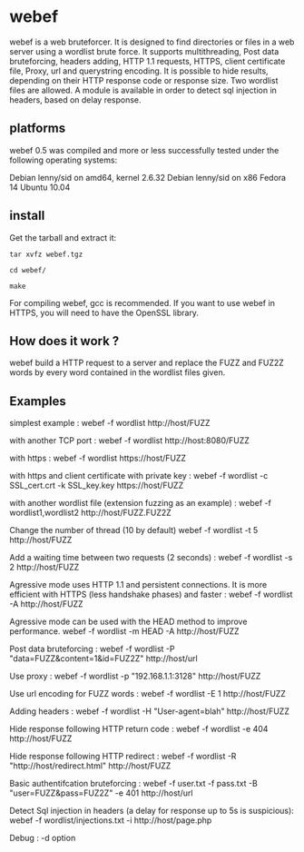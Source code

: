 webef
=====

webef is a web bruteforcer. It is designed to find directories or files in a web server using a wordlist brute force.
It supports multithreading, Post data bruteforcing, headers adding, HTTP 1.1
requests, HTTPS, client certificate file, Proxy, url and querystring encoding.
It is possible to hide results, depending on their HTTP response code or 
response size.
Two wordlist files are allowed.
A module is available in order to detect sql injection in headers, based on
delay response.

platforms
---------

webef 0.5 was compiled and more or less successfully tested under the
following operating systems:

Debian lenny/sid on amd64, kernel 2.6.32
Debian lenny/sid on x86
Fedora 14
Ubuntu 10.04

install
-------

Get the tarball and extract it:

	tar xvfz webef.tgz
  
	cd webef/
	
	make

For compiling webef, gcc is recommended.
If you want to use webef in HTTPS, you will need to have the OpenSSL library. 

How does it work ?
------------------

webef build a HTTP request to a server and replace the FUZZ and FUZ2Z 
words by every word contained in the wordlist files given. 


Examples
---------

simplest example :
webef -f wordlist http://host/FUZZ

with another TCP port : 
webef -f wordlist http://host:8080/FUZZ

with https :
webef -f wordlist https://host/FUZZ

with https and client certificate with private key :
webef -f wordlist -c SSL_cert.crt -k SSL_key.key https://host/FUZZ

with another wordlist file (extension fuzzing as an example) :
webef -f wordlist1,wordlist2 http://host/FUZZ.FUZ2Z

Change the number of thread (10 by default)
webef -f wordlist -t 5 http://host/FUZZ

Add a waiting time between two requests (2 seconds) :
webef -f wordlist -s 2 http://host/FUZZ

Agressive mode uses HTTP 1.1 and persistent connections. It is more efficient
with HTTPS (less handshake phases) and faster :
webef -f wordlist -A http://host/FUZZ

Agressive mode can be used with the HEAD method to improve performance.
webef -f wordlist -m HEAD -A http://host/FUZZ

Post data bruteforcing :
webef -f wordlist -P "data=FUZZ&content=1&id=FUZ2Z" http://host/url

Use proxy :
webef -f wordlist -p "192.168.1.1:3128" http://host/FUZZ

Use url encoding for FUZZ words :
webef -f wordlist -E 1 http://host/FUZZ

Adding headers :
webef -f wordlist -H "User-agent=blah" http://host/FUZZ

Hide response following HTTP return code :
webef -f wordlist -e 404 http://host/FUZZ

Hide response following HTTP redirect :
webef -f wordlist -R "http://host/redirect.html" http://host/FUZZ

Basic authentifcation bruteforcing :
webef -f user.txt -f pass.txt -B "user=FUZZ&pass=FUZ2Z" -e 401 http://host/url

Detect Sql injection in headers (a delay for response up to 5s is suspicious): 
webef -f wordlist/injections.txt -i http://host/page.php

Debug : -d option

